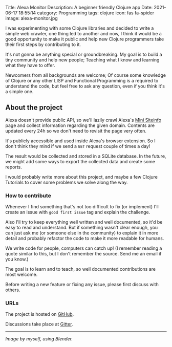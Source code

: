 Title: Alexa Monitor
Description: A beginner friendly Clojure app
Date: 2021-06-17 18:55:14
category: Programming
tags: clojure
icon: fas fa-spider
image: alexa-monitor.jpg


I was experimenting with some Clojure libraries and decided to write a simple web crawler, one thing led to another and now, I think it would be a good opportunity to make it public and help new Clojure programmers take their first steps by contributing to it.

It's not gonna be anything special or groundbreaking. My goal is to build a tiny community and help new people; Teaching what I know and learning what they have to offer.

Newcomers from all backgrounds are welcome; Of course some knowledge of Clojure or any other LISP and Functional Programming is a required to understand the code, but feel free to ask any question, even if you think it's a simple one.


## About the project
Alexa doesn't provide public API, so we'll lazily crawl Alexa`s [Mini Siteinfo](https://www.alexa.com/minisiteinfo/pouyacode.net) page and collect information regarding the given domain. Contents are updated every 24h so we don't need to revisit the page very often.

It's publicly accessible and used inside Alexa's browser extension. So I don't think they mind if we send a `GET` request couple of times a day!

The result would be collected and stored in a SQLite database. In the future, we might add some ways to export the collected data and create some reports.

I would probably write more about this project, and maybe a few Clojure Tutorials to cover some problems we solve along the way.


### How to contribute
Whenever I find something that's not too difficult to fix (or implement) I'll create an issue with `good first issue` tag and explain the challenge.

Also I'll try to keep everything well written and well documented, so it'd be easy to read and understand. But if something wasn't clear enough, you can just ask me (or someone else in the community) to explain it in more detail and probably refactor the code to make it more readable for humans.

We write code for people, computers can catch up! (I remember reading a quote similar to this, but I don't remember the source. Send me an email if you know.)

The goal is to learn and to teach, so well documented contributions are most welcome.

Before writing a new feature or fixing any issue, please first discuss with others.


### URLs
The project is hosted on [GitHub](https://github.com/pouyacode/alexa-monitor).

Discussions take place at [Gitter](https://gitter.im/pouyacode/alexa-monitor).


---

*Image by myself, using Blender.*
